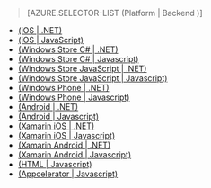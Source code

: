> [AZURE.SELECTOR-LIST (Platform | Backend )]

-   [(iOS | .NET)][]
-   [(iOS | JavaScript)][]
-   [(Windows Store C# | .NET)][]
-   [(Windows Store C# | Javascript)][]
-   [(Windows Store JavaScript | .NET)][]
-   [(Windows Store JavaScript | Javascript)][]
-   [(Windows Phone | .NET)][]
-   [(Windows Phone | Javascript)][]
-   [(Android | .NET)][]
-   [(Android | Javascript)][]
-   [(Xamarin iOS | .NET)][]
-   [(Xamarin iOS | Javascript)][]
-   [(Xamarin Android | .NET)][]
-   [(Xamarin Android | Javascript)][]
-   [(HTML | Javascript)][]
-   [(Appcelerator | Javascript)][]

  [(iOS | .NET)]: /it-it/documentation/articles/mobile-services-dotnet-backend-ios-get-started-users/
  [(iOS | JavaScript)]: /it-it/documentation/articles/mobile-services-ios-get-started-users/
  [(Windows Store C# | .NET)]: /it-it/documentation/articles/mobile-services-dotnet-backend-windows-store-dotnet-get-started-users/
  [(Windows Store C# | Javascript)]: /it-it/documentation/articles/mobile-services-javascript-backend-windows-store-dotnet-get-started-users/
  [(Windows Store JavaScript | .NET)]: /it-it/documentation/articles/mobile-services-dotnet-backend-windows-store-javascript-get-started-users/
  [(Windows Store JavaScript | Javascript)]: /it-it/documentation/articles/mobile-services-windows-store-javascript-get-started-users/
  [(Windows Phone | .NET)]: /it-it/documentation/articles/mobile-services-dotnet-backend-windows-phone-get-started-users/
  [(Windows Phone | Javascript)]: /it-it/documentation/articles/mobile-services-windows-phone-get-started-users/
  [(Android | .NET)]: /it-it/documentation/articles/mobile-services-dotnet-backend-android-get-started-users/
  [(Android | Javascript)]: /it-it/documentation/articles/mobile-services-android-get-started-users/
  [(Xamarin iOS | .NET)]: /it-it/documentation/articles/mobile-services-dotnet-backend-xamarin-ios-get-started-users/
  [(Xamarin iOS | Javascript)]: /it-it/documentation/articles/partner-xamarin-mobile-services-ios-get-started-users/
  [(Xamarin Android | .NET)]: /it-it/documentation/articles/mobile-services-dotnet-backend-xamarin-android-get-started-users/
  [(Xamarin Android | Javascript)]: /it-it/documentation/articles/partner-xamarin-mobile-services-android-get-started-users/
  [(HTML | Javascript)]: /it-it/documentation/articles/mobile-services-html-get-started-users/
  [(Appcelerator | Javascript)]: /it-it/documentation/articles/partner-appcelerator-mobile-services-javascript-backend-appcelerator-get-started-users/

